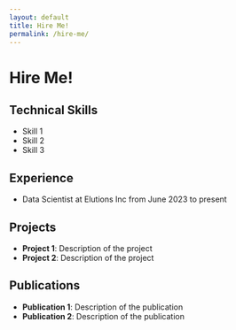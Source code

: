 ```yaml
---
layout: default
title: Hire Me!
permalink: /hire-me/
---
```


# Hire Me!

## Technical Skills
- Skill 1
- Skill 2
- Skill 3

## Experience
- Data Scientist at Elutions Inc from June 2023 to present

## Projects
- **Project 1**: Description of the project
- **Project 2**: Description of the project

## Publications
- **Publication 1**: Description of the publication
- **Publication 2**: Description of the publication
